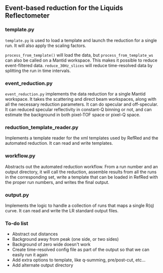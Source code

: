 ## Event-based reduction for the Liquids Reflectometer

### template.py
`template.py` is used to load a template and launch the reduction for a single run.
It will also apply the scaling factors.

`process_from_template()` will load the data, but `process_from_template_ws` can
also be called on a Mantid workspace. This makes it possible to reduce event-filtered data.
`reduce_30Hz_slices` will reduce time-resolved data by splitting the run in time intervals.

### event_reduction.py
`event_reduction.py` implements the data reduction for a single Mantid workspace.
It takes the scattering and direct beam workspaces, along with all the necessary reduction
parameters. It can do specular and off-specular. It can reduced specular reflectivity in
constant-Q binning or not, and can estimate the background in both pixel-TOF space or pixel-Q space.

### reduction_template_reader.py
Implements a template reader for the xml templates used by RefRed and the automated reduction.
It can read and write templates.

### workflow.py
Abstracts out the automated reduction workflow. From a run number and an output directory,
it will call the reduction, assemble results from all the runs in the corresponding set,
write a template that can be loaded in RefRed with the proper run numbers, and writes the
final output.

### output.py
Implements the logic to handle a collection of runs that maps a single R(q) curve.
It can read and write the LR standard output files.

### To-do list
 - Abstract out distances
 - Background away from peak (one side, or two sides)
 - Background of zero wide doesn't work
 - Create time-resolved config file as part of the output so that we can easily run it again
 - Add extra options to template, like q-summing, pre/post-cut, etc...
 - Add alternate output directory